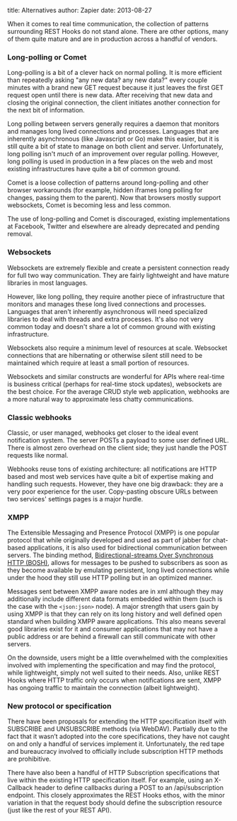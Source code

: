 title: Alternatives
author: Zapier
date: 2013-08-27

When it comes to real time communication, the collection of patterns surrounding REST Hooks do not stand alone. There are other options, many of them quite mature and are in production across a handful of vendors. 

### Long-polling or Comet

Long-polling is a bit of a clever hack on normal polling. It is more efficient than repeatedly asking "any new data? any new data?" every couple minutes with a brand new GET request because it just leaves the first GET request open until there is new data. After receiving that new data and closing the original connection, the client initiates another connection for the next bit of information.

Long polling between servers generally requires a daemon that monitors and manages long lived connections and processes. Languages that are inherently asynchronous (like Javascript or Go) make this easier, but it is still quite a bit of state to manage on both client and server. Unfortunately, long polling isn't *much* of an improvement over regular polling. However, long polling is used in production in a few places on the web and most existing infrastructures have quite a bit of common ground.

Comet is a loose collection of patterns around long-polling and other browser workarounds (for example, hidden iframes long polling for changes, passing them to the parent). Now that browsers mostly support websockets, Comet is becoming less and less common.

The use of long-polling and Comet is discouraged, existing implementations at Facebook, Twitter and elsewhere are already deprecated and pending removal.


### Websockets

Websockets are extremely flexible and create a persistent connection ready for full two way communication. They are fairly lightweight and have mature libraries in most languages.

However, like long polling, they require another piece of infrastructure that monitors and manages these long lived connections and processes. Languages that aren't inherently asynchronous will need specialized libraries to deal with threads and extra processes. It's also not very common today and doesn't share a lot of common ground with existing infrastructure.

Websockets also require a minimum level of resources at scale. Websocket connections that are hibernating or otherwise silent still need to be maintained which require at least a small portion of resources.

Websockets and similar constructs are wonderful for APIs where real-time is business critical (perhaps for real-time stock updates), websockets are the best choice. For the average CRUD style web application, webhooks are a more natural way to approximate less chatty communications.


### Classic webhooks

Classic, or user managed, webhooks get closer to the ideal event notification system. The server POSTs a payload to some user defined URL. There is almost zero overhead on the client side; they just handle the POST requests like normal.

Webhooks reuse tons of existing architecture: all notifications are HTTP based and most web services have quite a bit of expertise making and handling such requests. However, they have one big drawback: they are a very poor experience for the user. Copy-pasting obscure URLs between two services' settings pages is a major hurdle.

### XMPP
The Extensible Messaging and Presence Protocol (XMPP) is one popular protocol that while originally developed and used as part of jabber for chat-based applications, it is also used for bidirectional communication between servers. The binding method, [Bidirectional-streams Over Synchronous HTTP (BOSH)](http://xmpp.org/extensions/xep-0124.html), allows for messages to be pushed to subscribers as soon as they become available by emulating persistent, long lived connections while under the hood they still use HTTP polling but in an optimized manner. 

Messages sent between XMPP aware nodes are in xml although they may additionally include different data formats embedded within them (such is the case with the `<json:json>` node). A major strength that users gain by using XMPP is that they can rely on its long history and well defined open standard when building XMPP aware applications. This also means several good libraries exist for it and consumer applications that may not have a public address or are behind a firewall can still communicate with other servers.

On the downside, users might be a little overwhelmed with the complexities involved with implementing the specification and may find the protocol, while lightweight, simply not well suited to their needs. Also, unlike REST Hooks where HTTP traffic only occurs when notifications are sent, XMPP has ongoing traffic to maintain the connection (albeit lightweight).


### New protocol or specification

There have been proposals for extending the HTTP specification itself with SUBSCRIBE and UNSUBSCRIBE methods (via WebDAV). Partially due to the fact that it wasn’t adopted into the core specifications, they have not caught on and only a handful of services implement it. Unfortunately, the red tape and bureaucracy involved to officially include subscription HTTP methods are prohibitive.

There have also been a handful of HTTP Subscription specifications that live within the existing HTTP specification itself. For example, using an X-Callback header to define callbacks during a POST to an /api/subscription endpoint. This closely approximates the REST Hooks ethos, with the minor variation in that the request body should define the subscription resource (just like the rest of your REST API).

